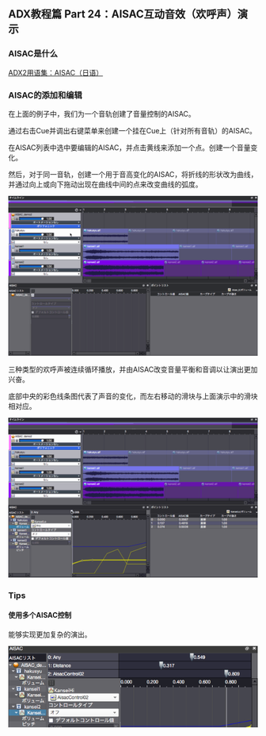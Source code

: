 ﻿## ADX教程篇 Part 24：AISAC互动音效（欢呼声）演示

### AISAC是什么
[ADX2用语集：AISAC（日语）](https://game.criware.jp/learn/glossary/#aisac)

### AISAC的添加和编辑
在上面的例子中，我们为一个音轨创建了音量控制的AISAC。

通过右击Cue并调出右键菜单来创建一个挂在Cue上（针对所有音轨）的AISAC。

在AISAC列表中选中要编辑的AISAC，并点击黄线来添加一个点。创建一个音量变化。

然后，对于同一音轨，创建一个用于音高变化的AISAC，将折线的形状改为曲线，并通过向上或向下拖动出现在曲线中间的点来改变曲线的弧度。

![](../images/aisac02.gif)

三种类型的欢呼声被连续循环播放，并由AISAC改变音量平衡和音调以让演出更加兴奋。

底部中央的彩色线条图代表了声音的变化，而左右移动的滑块与上面演示中的滑块相对应。

![](../images/aisac01.gif)

### Tips
#### 使用多个AISAC控制
能够实现更加复杂的演出。

![](../images/aisac_control.png)